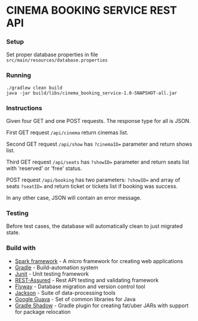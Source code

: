 # CINEMA BOOKING SERVICE REST API 

### Setup
Set proper database properties in file `src/main/resources/database.properties`
### Running
```
./gradlew clean build
java -jar build/libs/cinema_booking_service-1.0-SNAPSHOT-all.jar
```
### Instructions
Given four GET and one POST requests. The response type for all is JSON.

First GET request `/api/cinema` return cinemas list.

Second GET request `/api/show` has `?cinemaID=` parameter and return shows list.

Third GET request `/api/seats` has `?showID=` parameter and return seats list with 'reserved' or 'free' status.

POST request `/api/booking` has two parameters: `?showID=` and array of seats `?seatID=` and return ticket or tickets list if booking was success.

In any other case, JSON will contain an error message.

### Testing
Before test cases, the database will automatically clean to just migrated state. 

### Build with
* [Spark framework](http://sparkjava.com) - A micro framework for creating web applications
* [Gradle](https://gradle.org) - Build-automation system
* [Junit](https://junit.org/junit5/) - Unit testing framework
* [REST-Assured](http://rest-assured.io) - Rest API testing and validating framework
* [Flyway](https://flywaydb.org) - Database migration and version control tool
* [Jackson](https://github.com/FasterXML/jackson) - Suite of data-processing tools
* [Google Guava](https://github.com/google/guava) - Set of common libraries for Java
* [Gradle Shadow](https://github.com/johnrengelman/shadow) - Gradle plugin for creating fat/uber JARs with support for package relocation
